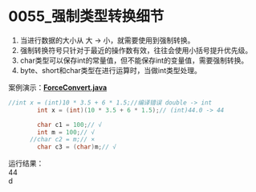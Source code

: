 # 0055_强制类型转换细节

1. 当进行数据的大小从 大 → 小，就需要使用到强制转换。
2. 强制转换符号只针对于最近的操作数有效，往往会使用小括号提升优先级。
3. char类型可以保存int的常量值，但不能保存int的变量值，需要强制转换。
4. byte、short和char类型在进行运算时，当做int类型处理。

案例演示：**[ForceConvert.java](https://github.com/dnx00/Notes_on_the_Course_of_Han_Shunping_Gradually_Learning_Java/blob/main/Chapter03_%E5%8F%98%E9%87%8F/0055_%E5%BC%BA%E5%88%B6%E7%B1%BB%E5%9E%8B%E8%BD%AC%E6%8D%A2%E7%BB%86%E8%8A%82/ForceConvert.java)**

```java
//int x = (int)10 * 3.5 + 6 * 1.5;//编译错误 double -> int
		int x = (int)(10 * 3.5 + 6 * 1.5);// (int)44.0 -> 44

		char c1 = 100;// √
		int m = 100;// √
	  //char c2 = m;// ×
		char c3 = (char)m;// √
```

运行结果：  
44  
d
